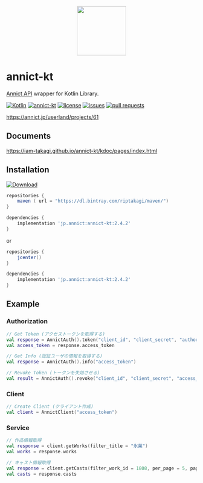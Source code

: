 <p align="center"><a href="https://annict.com" target="_blank" rel="noopener"><img src="https://user-images.githubusercontent.com/56767/56467671-fdd6ea80-645c-11e9-9056-a5d3fd5739e6.png" width="130" /></a></p>

# annict-kt
[Annict API](https://github.com/annict/annict) wrapper for Kotlin Library.

[![Kotlin](https://img.shields.io/badge/Kotlin-1.4.21-blue?style=flat-square)](https://kotlinlang.org)
[![annict-kt](https://img.shields.io/github/v/release/iam-takagi/annict-kt?style=flat-square)](https://github.com/iam-takagi/annict-kt/releases/latest)
[![license](https://img.shields.io/github/license/iam-takagi/annict-kt?style=flat-square)](./LICENSE)
[![issues](https://img.shields.io/github/issues/iam-takagi/annict-kt?style=flat-square)](https://github.com/iam-takagi/annict-kt/issues)
[![pull requests](https://img.shields.io/github/issues-pr/iam-takagi/annict-kt?style=flat-square)](https://github.com/iam-takagi/annict-kt/pulls)

https://annict.jp/userland/projects/61

## Documents
https://iam-takagi.github.io/annict-kt/kdoc/pages/index.html

## Installation
[ ![Download](https://api.bintray.com/packages/riptakagi/maven/annict-kt/images/download.svg?version=2.4.2) ](https://bintray.com/riptakagi/maven/annict-kt/2.4.2/link)


```gradle
repositories {
    maven ( url = "https://dl.bintray.com/riptakagi/maven/")
}

dependencies {
    implementation 'jp.annict:annict-kt:2.4.2'
}
```

or

```gradle
repositories {
    jcenter()
}

dependencies {
    implementation 'jp.annict:annict-kt:2.4.2'
}
```

## Example

### Authorization

```kotlin
// Get Token (アクセストークンを取得する)
val response = AnnictAuth().token("client_id", "client_secret", "authorization_code"(default), "urn:ietf:wg:oauth:2.0:oob"(default), "code")
val access_token = response.access_token
```

```kotlin
// Get Info (認証ユーザの情報を取得する)
val response = AnnictAuth().info("access_token")
```

```kotlin
// Revoke Token (トークンを失効させる)
val result = AnnictAuth().revoke("client_id", "client_secret", "access_token")
```

### Client
```kotlin
// Create Client (クライアント作成)
val client = AnnictClient("access_token")
```

### Service

```kotlin
// 作品情報取得
val response = client.getWorks(filter_title = "氷菓")
val works = response.works
```

```kotlin
// キャスト情報取得
val response = client.getCasts(filter_work_id = 1808, per_page = 5, page = 5)
val casts = response.casts
```
